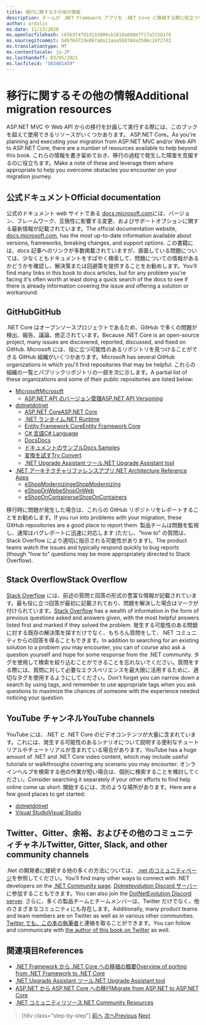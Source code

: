 ```yaml
---
title: 移行に関するその他の情報
description: チームが .NET Framework アプリを .NET Core に移植する際に役立つリソースはどこで見つけることができますか。
author: ardalis
ms.date: 11/13/2020
ms.openlocfilehash: c6563f4791d133606cb1818a088bff17a315b1f6
ms.sourcegitcommit: bdbf6472de867a0a11aaa5b9384a2506c24f27d2
ms.translationtype: MT
ms.contentlocale: ja-JP
ms.lasthandoff: 03/05/2021
ms.locfileid: "102401459"
---
```

# <a name="additional-migration-resources"></a><span data-ttu-id="89c2d-103">移行に関するその他の情報</span><span class="sxs-lookup"><span data-stu-id="89c2d-103">Additional migration resources</span></span>

<span data-ttu-id="89c2d-104">ASP.NET MVC や Web API からの移行を計画して実行する際には、このブックを超えて使用できるリソースがいくつかあります。 ASP.NET Core。</span><span class="sxs-lookup"><span data-stu-id="89c2d-104">As you're planning and executing your migration from ASP.NET MVC and/or Web API to ASP.NET Core, there are a number of resources available to help beyond this book.</span></span> <span data-ttu-id="89c2d-105">これらの情報を書き留めておき、移行の過程で発生した障害を克服するのに役立ちます。</span><span class="sxs-lookup"><span data-stu-id="89c2d-105">Make a note of these and leverage them where appropriate to help you overcome obstacles you encounter on your migration journey.</span></span>

## <a name="official-documentation"></a><span data-ttu-id="89c2d-106">公式ドキュメント</span><span class="sxs-lookup"><span data-stu-id="89c2d-106">Official documentation</span></span>

<span data-ttu-id="89c2d-107">公式のドキュメント web サイトである [docs.microsoft.com](https://docs.microsoft.com/)には、バージョン、フレームワーク、互換性に影響する変更、およびサポートオプションに関する最新情報が記載されています。</span><span class="sxs-lookup"><span data-stu-id="89c2d-107">The official documentation website, [docs.microsoft.com](https://docs.microsoft.com/), has the most up-to-date information available about versions, frameworks, breaking changes, and support options.</span></span> <span data-ttu-id="89c2d-108">この書籍には、docs 記事へのリンクが多数掲載されていますが、直面している問題については、少なくともドキュメントをすばやく検索して、問題についての情報があるかどうかを確認し、解決策または回避策を提供することをお勧めします。</span><span class="sxs-lookup"><span data-stu-id="89c2d-108">You'll find many links in this book to docs articles, but for any problem you're facing it's often worth at least doing a quick search of the docs to see if there is already information covering the issue and offering a solution or workaround.</span></span>

## <a name="github"></a><span data-ttu-id="89c2d-109">GitHub</span><span class="sxs-lookup"><span data-stu-id="89c2d-109">GitHub</span></span>

<span data-ttu-id="89c2d-110">.NET Core はオープンソースプロジェクトであるため、GitHub で多くの問題が検出、報告、議論、修正されています。</span><span class="sxs-lookup"><span data-stu-id="89c2d-110">Because .NET Core is an open-source project, many issues are discovered, reported, discussed, and fixed on GitHub.</span></span> <span data-ttu-id="89c2d-111">Microsoft には、役に立つ可能性のあるリポジトリを見つけることができる GitHub 組織がいくつかあります。</span><span class="sxs-lookup"><span data-stu-id="89c2d-111">Microsoft has several GitHub organizations in which you'll find repositories that may be helpful.</span></span> <span data-ttu-id="89c2d-112">これらの組織の一覧とパブリックリポジトリの一部を次に示します。</span><span class="sxs-lookup"><span data-stu-id="89c2d-112">A partial list of these organizations and some of their public repositories are listed below:</span></span>

- [<span data-ttu-id="89c2d-113">Microsoft</span><span class="sxs-lookup"><span data-stu-id="89c2d-113">Microsoft</span></span>](https://github.com/microsoft)
  - [<span data-ttu-id="89c2d-114">ASP.NET API のバージョン管理</span><span class="sxs-lookup"><span data-stu-id="89c2d-114">ASP.NET API Versioning</span></span>](https://github.com/microsoft/aspnet-api-versioning)
- [<span data-ttu-id="89c2d-115">dotnet</span><span class="sxs-lookup"><span data-stu-id="89c2d-115">dotnet</span></span>](https://github.com/dotnet)
  - [<span data-ttu-id="89c2d-116">ASP.NET Core</span><span class="sxs-lookup"><span data-stu-id="89c2d-116">ASP.NET Core</span></span>](https://github.com/dotnet/aspnetcore)
  - [<span data-ttu-id="89c2d-117">.NET ランタイム</span><span class="sxs-lookup"><span data-stu-id="89c2d-117">.NET Runtime</span></span>](https://github.com/dotnet/runtime)
  - [<span data-ttu-id="89c2d-118">Entity Framework Core</span><span class="sxs-lookup"><span data-stu-id="89c2d-118">Entity Framework Core</span></span>](https://github.com/dotnet/efcore)
  - [<span data-ttu-id="89c2d-119">C# 言語</span><span class="sxs-lookup"><span data-stu-id="89c2d-119">C# Language</span></span>](https://github.com/dotnet/csharplang)
  - [<span data-ttu-id="89c2d-120">Docs</span><span class="sxs-lookup"><span data-stu-id="89c2d-120">Docs</span></span>](https://github.com/dotnet/docs)
  - [<span data-ttu-id="89c2d-121">ドキュメントのサンプル</span><span class="sxs-lookup"><span data-stu-id="89c2d-121">Docs Samples</span></span>](https://github.com/dotnet/samples)
  - [<span data-ttu-id="89c2d-122">変換を試す</span><span class="sxs-lookup"><span data-stu-id="89c2d-122">Try Convert</span></span>](https://github.com/dotnet/try-convert)
  - [<span data-ttu-id="89c2d-123">.NET Upgrade Assistant ツール</span><span class="sxs-lookup"><span data-stu-id="89c2d-123">.NET Upgrade Assistant tool</span></span>](https://aka.ms/dotnet-upgrade-assistant)
- [<span data-ttu-id="89c2d-124">.NET アーキテクチャリファレンスアプリ</span><span class="sxs-lookup"><span data-stu-id="89c2d-124">.NET Architecture Reference Apps</span></span>](https://github.com/dotnet-architecture)
  - [<span data-ttu-id="89c2d-125">eShopModernizing</span><span class="sxs-lookup"><span data-stu-id="89c2d-125">eShopModernizing</span></span>](https://github.com/dotnet-architecture/eShopModernizing)
  - [<span data-ttu-id="89c2d-126">eShopOnWeb</span><span class="sxs-lookup"><span data-stu-id="89c2d-126">eShopOnWeb</span></span>](https://github.com/dotnet-architecture/eShopOnWeb)
  - [<span data-ttu-id="89c2d-127">eShopOnContainers</span><span class="sxs-lookup"><span data-stu-id="89c2d-127">eShopOnContainers</span></span>](https://github.com/dotnet-architecture/eShopOnContainers)

<span data-ttu-id="89c2d-128">移行時に問題が発生した場合は、これらの GitHub リポジトリをレポートすることをお勧めします。</span><span class="sxs-lookup"><span data-stu-id="89c2d-128">If you run into problems with your migration, these GitHub repositories are a good place to report them.</span></span> <span data-ttu-id="89c2d-129">製品チームは問題を監視し、通常はバグレポートに迅速に対応します (ただし、"how to" の質問は、Stack Overflow により適切に指示される可能性があります)。</span><span class="sxs-lookup"><span data-stu-id="89c2d-129">The product teams watch the issues and typically respond quickly to bug reports (though "how to" questions may be more appropriately directed to Stack Overflow).</span></span>

## <a name="stack-overflow"></a><span data-ttu-id="89c2d-130">Stack Overflow</span><span class="sxs-lookup"><span data-stu-id="89c2d-130">Stack Overflow</span></span>

<span data-ttu-id="89c2d-131">[Stack Overflow](https://stackoverflow.com/) には、前述の質問と回答の形式の豊富な情報が記載されています。最も役に立つ回答が最初に記載されており、問題を解決した場合はマークが付けられています。</span><span class="sxs-lookup"><span data-stu-id="89c2d-131">[Stack Overflow](https://stackoverflow.com/) has a wealth of information in the form of previous questions asked and answers given, with the most helpful answers listed first and marked if they solved the problem.</span></span> <span data-ttu-id="89c2d-132">発生する可能性のある問題に対する既存の解決策を探すだけでなく、もちろん質問をして、.NET コミュニティからの回答を得ることもできます。</span><span class="sxs-lookup"><span data-stu-id="89c2d-132">In addition to searching for an existing solution to a problem you may encounter, you can of course also ask a question yourself and hope for some response from the .NET community.</span></span> <span data-ttu-id="89c2d-133">タグを使用して検索を絞り込むことができることを忘れないでください。質問をする際には、質問に対して必要なエクスペリエンスを最大限に活用するために、適切なタグを使用するようにしてください。</span><span class="sxs-lookup"><span data-stu-id="89c2d-133">Don't forget you can narrow down a search by using tags, and remember to use appropriate tags when you ask questions to maximize the chances of someone with the experience needed noticing your question.</span></span>

## <a name="youtube-channels"></a><span data-ttu-id="89c2d-134">YouTube チャンネル</span><span class="sxs-lookup"><span data-stu-id="89c2d-134">YouTube channels</span></span>

<span data-ttu-id="89c2d-135">YouTube には、.NET と .NET Core のビデオコンテンツが大量に含まれています。これには、発生する可能性のあるシナリオについて説明する便利なチュートリアルやチュートリアルが含まれている場合があります。</span><span class="sxs-lookup"><span data-stu-id="89c2d-135">YouTube has a huge amount of .NET and .NET Core video content, which may include useful tutorials or walkthroughs covering any scenario you may encounter.</span></span> <span data-ttu-id="89c2d-136">オンラインヘルプを検索する他の作業が短い場合は、個別に検索することを検討してください。</span><span class="sxs-lookup"><span data-stu-id="89c2d-136">Consider searching it separately if your other efforts to find help online come up short.</span></span> <span data-ttu-id="89c2d-137">開始するには、次のような場所があります。</span><span class="sxs-lookup"><span data-stu-id="89c2d-137">Here are a few good places to get started:</span></span>

- [<span data-ttu-id="89c2d-138">dotnet</span><span class="sxs-lookup"><span data-stu-id="89c2d-138">dotnet</span></span>](https://www.youtube.com/dotnet)
- [<span data-ttu-id="89c2d-139">Visual Studio</span><span class="sxs-lookup"><span data-stu-id="89c2d-139">Visual Studio</span></span>](https://www.youtube.com/visualstudio)

## <a name="twitter-gitter-slack-and-other-community-channels"></a><span data-ttu-id="89c2d-140">Twitter、Gitter、余裕、およびその他のコミュニティチャネル</span><span class="sxs-lookup"><span data-stu-id="89c2d-140">Twitter, Gitter, Slack, and other community channels</span></span>

<span data-ttu-id="89c2d-141">.Net の開発者に接続する他の多くの方法については、 [.net のコミュニティページ](https://dotnet.microsoft.com/platform/community)を参照してください。</span><span class="sxs-lookup"><span data-stu-id="89c2d-141">You'll find many other ways to connect with .NET developers on the [.NET Community page](https://dotnet.microsoft.com/platform/community).</span></span> <span data-ttu-id="89c2d-142">[Dotnetevolution Discord サーバー](https://aka.ms/dotnet-discord)に参加することもできます。</span><span class="sxs-lookup"><span data-stu-id="89c2d-142">You can also join the [DotNetEvolution Discord server](https://aka.ms/dotnet-discord).</span></span> <span data-ttu-id="89c2d-143">さらに、多くの製品チームとチームメンバーは、Twitter だけでなく、他のさまざまなコミュニティにも存在します。</span><span class="sxs-lookup"><span data-stu-id="89c2d-143">Additionally, many product teams and team members are on Twitter as well as in various other communities.</span></span> <span data-ttu-id="89c2d-144">[Twitter でも、この本の執筆者](https://twitter.com/ardalis)と連絡を取ることができます。</span><span class="sxs-lookup"><span data-stu-id="89c2d-144">You can follow and communicate with [the author of this book on Twitter](https://twitter.com/ardalis) as well.</span></span>

## <a name="references"></a><span data-ttu-id="89c2d-145">関連項目</span><span class="sxs-lookup"><span data-stu-id="89c2d-145">References</span></span>

- [<span data-ttu-id="89c2d-146">.NET Framework から .NET Core への移植の概要</span><span class="sxs-lookup"><span data-stu-id="89c2d-146">Overview of porting from .NET Framework to .NET Core</span></span>](../../core/porting/index.md)
- [<span data-ttu-id="89c2d-147">.NET Upgrade Assistant ツール</span><span class="sxs-lookup"><span data-stu-id="89c2d-147">.NET Upgrade Assistant tool</span></span>](https://aka.ms/dotnet-upgrade-assistant)
- [<span data-ttu-id="89c2d-148">ASP.NET から ASP.NET Core への移行</span><span class="sxs-lookup"><span data-stu-id="89c2d-148">Migrate from ASP.NET to ASP.NET Core</span></span>](../../core/porting/index.md)
- [<span data-ttu-id="89c2d-149">.NET コミュニティリソース</span><span class="sxs-lookup"><span data-stu-id="89c2d-149">.NET Community Resources</span></span>](https://dotnet.microsoft.com/platform/community)

>[!div class="step-by-step"]
><span data-ttu-id="89c2d-150">[前へ](deployment-strategies.md)
>[次へ](architectural-differences.md)</span><span class="sxs-lookup"><span data-stu-id="89c2d-150">[Previous](deployment-strategies.md)
[Next](architectural-differences.md)</span></span>
